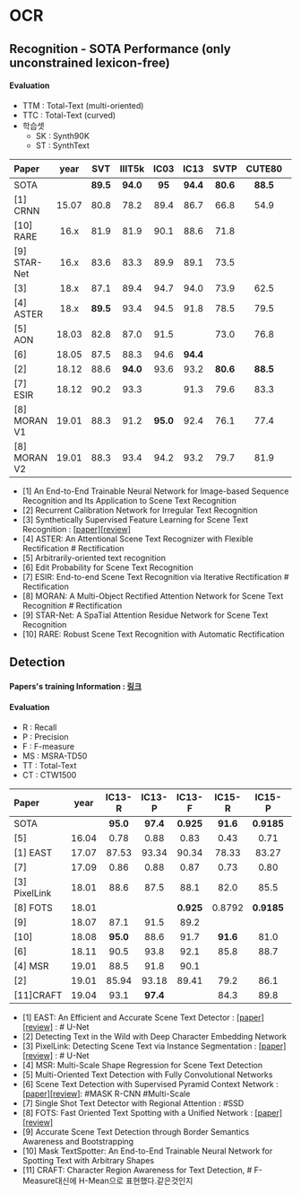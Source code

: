 # OCR
## Recognition - SOTA Performance (only unconstrained lexicon-free)
#### Evaluation 
* TTM : Total-Text (multi-oriented) 
* TTC : Total-Text (curved)
* 학습셋
  * SK : Synth90K
  * ST : SynthText
  
| Paper | year | SVT | IIIT5k | IC03 | IC13 | SVTP | CUTE80 | IC15 | TTM | TTC | 비고 | 학습셋 | 
| :--- | :---: | :---: |:---: |:---:|:---: |:---:|:---:|:---:|:---:|:---:|:--- |:--- |
| SOTA| | **89.5** | **94.0** | **95** | **94.4**| **80.6** | **88.5** | **77.1** | **76.3** | **66.7** |
| [1] CRNN     | 15.07 | 80.8 |  78.2 | 89.4 |  86.7 | 66.8 | 54.9 | | | | base:CRNN | SK| 
| [10] RARE    | 16.x | 81.9 | 81.9 |  90.1 | 88.6 | 71.8 |  | | | | Rectification | SK| 
| [9] STAR-Net | 16.x | 83.6 | 83.3 | 89.9 | 89.1  | 73.5  |  | | | | Rectification | SK| 
| [3] | 18.x | 87.1 | 89.4 | 94.7 | 94.0 | 73.9 | 62.5 | | | | GAN |  
| [4] ASTER | 18.x | **89.5** | 93.4 | 94.5 | 91.8 | 78.5 | 79.5 | 76.1 | | | Rectification |
| [5] AON | 18.03 | 82.8 | 87.0 | 91.5 |  | 73.0 | 76.8 | 68.2 | | |  |
| [6] | 18.05 | 87.5| 88.3 | 94.6 | **94.4**  | | | 73.9 |
| [2] | 18.12 |  88.6 | **94.0** | 93.6 | 93.2 | **80.6** | **88.5** | **77.1** | **76.3** | **66.7** |   | SK+ST |
| [7] ESIR| 18.12| 90.2 | 93.3 | | 91.3 | 79.6 |  83.3  | 76.9 | | | Rectification | SK+ST |
| [8] MORAN V1 | 19.01|  88.3 | 91.2 | **95.0** |  92.4 | 76.1 | 77.4 | | | | Rectification | SK+ST |
| [8] MORAN V2 | 19.01|  88.3 | 93.4 | 94.2 |  93.2 | 79.7 | 81.9 | | | | Rectification | SK+ST |

* [1] An End-to-End Trainable Neural Network for Image-based Sequence Recognition and Its Application to Scene Text Recognition
* [2] Recurrent Calibration Network for Irregular Text Recognition
* [3] Synthetically Supervised Feature Learning for Scene Text Recognition : [[paper]](http://openaccess.thecvf.com/content_ECCV_2018/html/Yang_Liu_Synthetically_Supervised_Feature_ECCV_2018_paper.html)[[review]](https://github.com/chullhwan-song/Reading-Paper/issues/60)
* [4] ASTER: An Attentional Scene Text Recognizer with Flexible Rectification # Rectification
* [5] Arbitrarily-oriented text recognition
* [6] Edit Probability for Scene Text Recognition
* [7] ESIR: End-to-end Scene Text Recognition via Iterative Rectification # Rectification
* [8] MORAN: A Multi-Object Rectified Attention Network for Scene Text Recognition # Rectification
* [9] STAR-Net: A SpaTial Attention Residue Network for Scene Text Recognition
* [10] RARE: Robust Scene Text Recognition with Automatic Rectification

## Detection
#### Papers's training Information : [링크](https://github.com/chullhwan-song/OCR/issues/1)
#### Evaluation
* R : Recall
* P : Precision
* F : F-measure
* MS : MSRA-TD50
* TT : Total-Text
* CT : CTW1500 

| Paper | year |IC13-R |IC13-P |IC13-F| IC15-R |IC15-P |IC15-F|MS-R|MS-P|MS-F|TT-R |TT-P |TT-F| CT-R |CT-P |CT-F| 
|  :---  | :---: | :---: | :---: | :---: |:---: |:---: | :---:  |:---: |:---: | :---:  | :---:  |:---: |:---: | :---: |:---: |:---:  | 
| SOTA| | **95.0** |**97.4**  |**0.925** |  **91.6**| **0.9185**| **0.8984**  | **83.0**|**88.2**| **81.7**| **87.6** | **82.8** | **82.9** | **77.8** |  **83.8** | **80.7** |
| [5]      | 16.04 |0.78 | 0.88 | 0.83 |0.43 | 0.71 |  0.54 |0.67 | 0.83|  0.74 | 
| [1] EAST | 17.07 |87.53 |93.34  | 90.34 | 78.33 | 83.27 |  80.78 | 67.43 |87.28| 76.08 | 36.2 | 50.0|  42.0  | 49.1 | 78.7  | 60.4 |
| [7] | 17.09 |0.86  | 0.88 | 0.87  | 0.73 | 0.80 |  0.77 |
| [3] PixelLink| 18.01 |88.6 | 87.5 |  88.1 | 82.0 | 85.5| 83.7 | **83.0** | 73.2    | 77.8 | 54.41 | 59.89 |  57.02 |
| [8] FOTS | 18.01 |      |      | **0.925** | 0.8792| **0.9185**| **0.8984** |
| [9]      | 18.07 | 87.1 |91.5 |89.2| | | |77.4 |  83.0 | 80.1 | 
| [10]     | 18.08 | **95.0**|88.6 | 91.7 |**91.6** | 81.0|86.0 | | | | 69.0 | 55.0 | 61.3 |
| [6]      |18.11  |90.5 |93.8  |92.1 |  85.8  | 88.7 | 87.2 | | | | **82.8** | 83.0 |  **82.9** | 
| [4] MSR  | 19.01 |88.5 | 91.8 | 90.1 | | | | 76.7 | 87.4 | **81.7** |73.0 | 85.2 | 78.6 |  **77.8** |  83.8 | **80.7** |
| [2]      | 19.01 |85.94| 93.18| 89.41 | 79.2 | 86.1 | 82.5 |75.26  | 85.88 | 80.21 | 
| [11]CRAFT| 19.04 | 93.1 |  **97.4** |  | 84.3 | 89.8 | | 78.2 | **88.2** | | 79.9 | **87.6** | | 81.1 | **86.0** |  | 
 

* [1] EAST: An Efficient and Accurate Scene Text Detector : [[paper]](https://arxiv.org/abs/1704.03155)[[review]](https://github.com/chullhwan-song/Reading-Paper/issues/73) :  # U-Net
* [2] Detecting Text in the Wild with Deep Character Embedding Network
* [3] PixelLink: Detecting Scene Text via Instance Segmentation : [[paper]](https://arxiv.org/abs/1801.01315)[[review]](https://github.com/chullhwan-song/Reading-Paper/issues/71) : # U-Net
* [4] MSR: Multi-Scale Shape Regression for Scene Text Detection
* [5] Multi-Oriented Text Detection with Fully Convolutional Networks
* [6] Scene Text Detection with Supervised Pyramid Context Network : [[paper]](https://arxiv.org/abs/1811.08605)[[review]](https://github.com/chullhwan-song/Reading-Paper/issues/75): #MASK R-CNN #Multi-Scale
* [7] Single Shot Text Detector with Regional Attention : #SSD
* [8] FOTS: Fast Oriented Text Spotting with a Unified Network : [[paper]](https://arxiv.org/abs/1801.01671)[[review]](https://github.com/chullhwan-song/Reading-Paper/issues/107) 
* [9] Accurate Scene Text Detection through Border Semantics Awareness and Bootstrapping
* [10] Mask TextSpotter: An End-to-End Trainable Neural Network for Spotting Text with Arbitrary Shapes
* [11] CRAFT: Character Region Awareness for Text Detection, # F-Measure대신에 H-Mean으로 표현했다.같은것인지 




